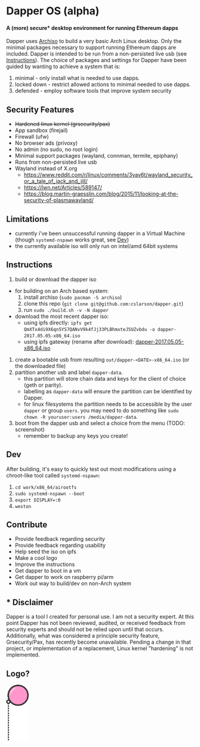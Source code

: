 # Dapper OS (alpha)
#### A (more) secure* desktop environment for running Ethereum dapps
Dapper uses [Archiso](https://wiki.archlinux.org/index.php/archiso) to build a very basic Arch Linux desktop. Only the minimal packages necessary to support running Ethereum dapps are included. Dapper is intended to be run from a non-persisted live usb (see [Instructions](#instructions)). The choice of packages and settings for Dapper have been guided by wanting to achieve a system that is:

1. minimal - only install what is needed to use dapps.
1. locked down - restrict allowed actions to minimal needed to use dapps.
1. defended - employ software tools that improve system security

## Security Features
- ~~Hardened linux kernel (grsecurity/pax)~~
- App sandbox (firejail)
- Firewall (ufw)
- No browser ads (privoxy)
- No admin (no sudo, no root login)
- Minimal support packages (wayland, connman, termite, epiphany)
- Runs from non-persisted live usb
- Wayland instead of X.org
  - https://www.reddit.com/r/linux/comments/3yav6t/wayland_security_or_a_tale_of_jack_and_jill/
  - https://lwn.net/Articles/589147/
  - https://blog.martin-graesslin.com/blog/2015/11/looking-at-the-security-of-plasmawayland/

## Limitations
- currently i've been unsuccessful running dapper in a Virtual Machine (though `systemd-nspawn` works great, see [Dev](#dev))
- the currently available iso will only run on intel/amd 64bit systems

## Instructions
1. build or download the dapper iso
  - for building on an Arch based system:
    1. install archiso (`sudo pacman -S archiso`)
    1. clone this repo (`git clone git@github.com:cslarson/dapper.git`)
    1. run `sudo ./build.sh -v -N dapper`
  - download the most recent dapper iso:
    - using ipfs directly: `ipfs get QmXTx4di9X6qn5YS7QANvV9k4fJj33PLBhmxteJ5UZvbdu -o dapper-2017.05.05-x86_64.iso`
    - using ipfs gateway (rename after download): [dapper-2017.05.05-x86_64.iso](http://ipfs.io/ipfs/QmXTx4di9X6qn5YS7QANvV9k4fJj33PLBhmxteJ5UZvbdu)
1. create a bootable usb from resulting `out/dapper-<DATE>-x86_64.iso` (or the downloaded file)
1. partition another usb and label `dapper-data`.
    - this partition will store chain data and keys for the client of choice (geth or parity).
    - labelling as `dapper-data` will ensure the partition can be identified by Dapper.
    - for linux filesystems the partition needs to be accessible by the user `dapper` or group `users`. you may need to do something like `sudo chown -R youruser:users /media/dapper-data`.
1. boot from the dapper usb and select a choice from the menu (TODO: screenshot)
    - remember to backup any keys you create!

## Dev
After building, it's easy to quickly test out most modifications using a chroot-like tool called `systemd-nspawn`:
1. `cd work/x86_64/airootfs`
1. `sudo systemd-nspawn --boot`
1. `export DISPLAY=:0`
1. `weston`

## Contribute
  - Provide feedback regarding security
  - Provide feedback regarding usability
  - Help seed the iso on ipfs
  - Make a cool logo
  - Improve the instructions
  - Get dapper to boot in a vm
  - Get dapper to work on raspberry pi/arm
  - Work out way to build/dev on non-Arch system

## \* Disclaimer
Dapper is a tool I created for personal use. I am not a security expert. At this point Dapper has not been reviewed, audited, or received feedback from security experts and should not be relied upon until that occurs. Additionally, what was considered a principle security feature, Grsecurity/Pax, has recently become unavailable. Pending a change in that project, or implementation of a replacement, Linux kernel "hardening" is not implemented.

## Logo?

<img src="https://raw.githubusercontent.com/cslarson/dapper/master/dapper.png" alt="Dapper OS" width="60"/>
